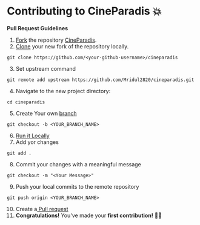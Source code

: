 # Contributing to CineParadis 💥

**Pull Request Guidelines**

1. [Fork][fork-link] the repository [CineParadis](https://github.com/Mridul2820/cineparadis/fork).
2. [Clone][clone-link] your new fork of the repository locally.

```
git clone https://github.com/<your-github-username>/cineparadis
```

3. Set upstream command

```
git remote add upstream https://github.com/Mridul2820/cineparadis.git
```

4. Navigate to the new project directory:

```
cd cineparadis
```

5. Create Your own [branch][branch-link]

```
git checkout -b <YOUR_BRANCH_NAME>
```

6. [Run it Locally](https://github.com/Mridul2820/cineparadis#run-locally-)
7. Add yor changes

```
git add .
```

8. Commit your changes with a meaningful message

```
git checkout -m "<Your Message>"
```

9. Push your local commits to the remote repository

```
git push origin <YOUR_BRANCH_NAME>
```

10. Create a[ Pull request](pull-request)
11. **Congratulations!** You've made your **first contribution!** 🙌🏼

[repo-link]: https://github.com/Mridul2820/cineparadis/fork
[branch-link]: http://guides.github.com/introduction/flow/
[clone-link]: https://help.github.com/articles/cloning-a-repository/
[fork-link]: http://guides.github.com/activities/forking/
[syncing-link]: https://help.github.com/articles/syncing-a-fork
[pull-request]: https://help.github.com/en/github/collaborating-with-issues-and-pull-requests/creating-a-pull-request/
